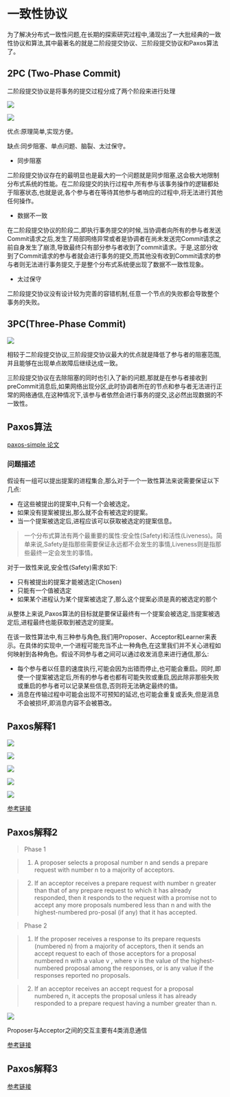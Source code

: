 # 一致性协议

为了解决分布式一致性问题,在长期的探索研究过程中,涌现出了一大批经典的一致性协议和算法,其中最著名的就是二阶段提交协议、三阶段提交协议和Paxos算法了。

## 2PC (Two-Phase Commit)

二阶段提交协议是将事务的提交过程分成了两个阶段来进行处理

![](assets/2-一致性协议-4776b.png)

![](assets/2-一致性协议-cb726.png)

优点:原理简单,实现方便。

缺点:同步阻塞、单点问题、脑裂、太过保守。

- 同步阻塞

二阶段提交协议存在的最明显也是最大的一个问题就是同步阻塞,这会极大地限制分布式系统的性能。在二阶段提交的执行过程中,所有参与该事务操作的逻辑都处于阻塞状态,也就是说,各个参与者在等待其他参与者响应的过程中,将无法进行其他任何操作。

- 数据不一致

在二阶段提交协议的阶段二,即执行事务提交的时候,当协调者向所有的参与者发送Commit请求之后,发生了局部网络异常或者是协调者在尚未发送完Commit请求之前自身发生了崩溃,导致最终只有部分参与者收到了commit请求。于是,这部分收到了Commit请求的参与者就会进行事务的提交,而其他没有收到Commit请求的参与者则无法进行事务提交,于是整个分布式系统便出现了数据不一致性现象。

- 太过保守

二阶段提交协议没有设计较为完善的容错机制,任意一个节点的失败都会导致整个事务的失败。

## 3PC(Three-Phase Commit)

![](assets/2-一致性协议-0ddd1.png)

相较于二阶段提交协议,三阶段提交协议最大的优点就是降低了参与者的阻塞范围,并且能够在出现单点故障后继续达成一致。

三阶段提交协议在去除阻塞的同时也引入了新的问题,那就是在参与者接收到preCommit消息后,如果网络出现分区,此时协调者所在的节点和参与者无法进行正常的网络通信,在这种情况下,该参与者依然会进行事务的提交,这必然出现数据的不一致性。

## Paxos算法

[paxos-simple 论文](http://research.microsoft.com/en-us/um/people/lamport/pubs/paxos-simple.pdf)

### 问题描述

假设有一组可以提出提案的进程集合,那么对于一个一致性算法来说需要保证以下几点:

- 在这些被提出的提案中,只有一个会被选定。
- 如果没有提案被提出,那么就不会有被选定的提案。
- 当一个提案被选定后,进程应该可以获取被选定的提案信息。

> 一个分布式算法有两个最重要的属性:安全性(Safety)和活性(Liveness)。简单来说,Safety是指那些需要保证永远都不会发生的事情,Liveness则是指那些最终一定会发生的事情。

对于一致性来说,安全性(Safety)需求如下:

- 只有被提出的提案才能被选定(Chosen)
- 只能有一个值被选定
- 如果某个进程认为某个提案被选定了,那么这个提案必须是真的被选定的那个

从整体上来说,Paxos算法的目标就是要保证最终有一个提案会被选定,当提案被选定后,进程最终也能获取到被选定的提案。

在该一致性算法中,有三种参与角色,我们用Proposer、Acceptor和Learner来表示。在具体的实现中,一个进程可能充当不止一种角色,在这里我们并不关心进程如何映射到各种角色。假设不同参与者之间可以通过收发消息来进行通信,那么:

- 每个参与者以任意的速度执行,可能会因为出错而停止,也可能会重启。同时,即使一个提案被选定后,所有的参与者也都有可能失败或重启,因此除非那些失败或重启的参与者可以记录某些信息,否则将无法确定最终的值。
- 消息在传输过程中可能会出现不可预知的延迟,也可能会重复或丢失,但是消息不会被损坏,即消息内容不会被篡改。

## Paxos解释1

![](assets/2-一致性协议-71604.png)

![](assets/2-一致性协议-ce3cd.png)

![](assets/2-一致性协议-8fa3b.png)

![](assets/2-一致性协议-eaddb.png)

![](assets/2-一致性协议-8217f.png)

[参考链接](https://angus.nyc/2012/paxos-by-example/)

## Paxos解释2

> Phase 1

> 1. A proposer selects a proposal number n and sends a prepare request with number n to a majority of acceptors.

> 2. If an acceptor receives a prepare request with number n greater than that of any prepare request to which it has already responded, then it responds to the request with a promise not to accept any more proposals numbered less than n and with the highest-numbered pro-posal (if any) that it has accepted.

> Phase 2

> 1. If the proposer receives a response to its prepare requests (numbered n) from a majority of acceptors, then it sends an accept request to each of those acceptors for a proposal numbered n with a value v , where v is the value of the highest-numbered proposal among the responses, or is any value if the responses reported no proposals.

> 2. If an acceptor receives an accept request for a proposal numbered n, it accepts the proposal unless it has already responded to a prepare request having a number greater than n.

![](assets/2-一致性协议-17111.png)

Proposer与Acceptor之间的交互主要有4类消息通信

[参考链接](http://codemacro.com/2014/10/15/explain-poxos/)

## Paxos解释3

[参考链接](https://www.zhihu.com/question/19787937)
